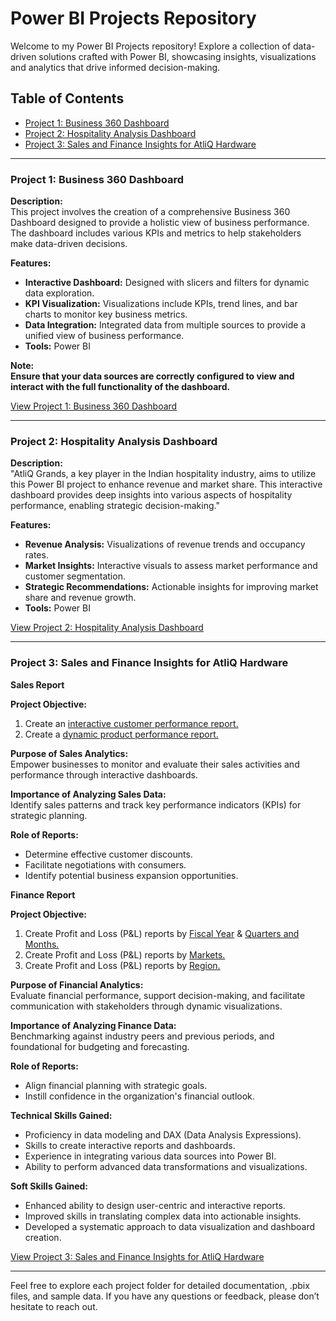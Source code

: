# Power BI Projects Repository
Welcome to my Power BI Projects repository! Explore a collection of data-driven solutions crafted with Power BI, showcasing insights, visualizations and analytics that drive informed decision-making.

## Table of Contents
- [Project 1: Business 360 Dashboard](#project-1-business-360-dashboard)
- [Project 2: Hospitality Analysis Dashboard](#project-2-hospitality-analysis-dashboard)
- [Project 3: Sales and Finance Insights for AtliQ Hardware](#project-3-sales-and-finance-insights-for-atliq-hardware)

---

### Project 1: Business 360 Dashboard

**Description:**  
This project involves the creation of a comprehensive Business 360 Dashboard designed to provide a holistic view of business performance. The dashboard includes various KPIs and metrics to help stakeholders make data-driven decisions.

**Features:**
- **Interactive Dashboard:** Designed with slicers and filters for dynamic data exploration.
- **KPI Visualization:** Visualizations include KPIs, trend lines, and bar charts to monitor key business metrics.
- **Data Integration:** Integrated data from multiple sources to provide a unified view of business performance.
- **Tools:** Power BI

**Note:**  
**Ensure that your data sources are correctly configured to view and interact with the full functionality of the dashboard.**

[View Project 1: Business 360 Dashboard](https://github.com/DAThakur/PowerBI_Projects/blob/main/Business_360_Dashboard.pbix)

---

### Project 2: Hospitality Analysis Dashboard

**Description:**  
"AtliQ Grands, a key player in the Indian hospitality industry, aims to utilize this Power BI project to enhance revenue and market share. This interactive dashboard provides deep insights into various aspects of hospitality performance, enabling strategic decision-making."

**Features:**
- **Revenue Analysis:** Visualizations of revenue trends and occupancy rates.
- **Market Insights:** Interactive visuals to assess market performance and customer segmentation.
- **Strategic Recommendations:** Actionable insights for improving market share and revenue growth.
- **Tools:** Power BI

[View Project 2: Hospitality Analysis Dashboard](https://github.com/DAThakur/PowerBI_Projects/blob/main/AtliQ_Hospitality_Analysis.pbix)

---

### Project 3: Sales and Finance Insights for AtliQ Hardware

**Sales Report**

**Project Objective:**
1. Create an [interactive customer performance report.](https://github.com/DAThakur/PowerBI_Projects/blob/main/Atliq_Sales_Customer_Performance.pbix)
2. Create a [dynamic product performance report.](https://github.com/DAThakur/PowerBI_Projects/blob/main/Atliq_Sales_Product_Performance.pbix)

**Purpose of Sales Analytics:**  
Empower businesses to monitor and evaluate their sales activities and performance through interactive dashboards.

**Importance of Analyzing Sales Data:**  
Identify sales patterns and track key performance indicators (KPIs) for strategic planning.

**Role of Reports:**
- Determine effective customer discounts.
- Facilitate negotiations with consumers.
- Identify potential business expansion opportunities.

**Finance Report**

**Project Objective:**
1. Create Profit and Loss (P&L) reports by [Fiscal Year](https://github.com/DAThakur/PowerBI_Projects/blob/main/Atliq_Finance_Annual_Report.pbix) & [Quarters and Months.](https://github.com/DAThakur/PowerBI_Projects/blob/main/Atliq_Finance_Quarterly_Report.pbix)
2. Create Profit and Loss (P&L) reports by [Markets.](https://github.com/DAThakur/PowerBI_Projects/blob/main/Atliq_Finance_Market_Report.pbix)
3. Create Profit and Loss (P&L) reports by [Region.](https://github.com/DAThakur/PowerBI_Projects/blob/main/Atliq_Finance_Regional_Report.pbix)

**Purpose of Financial Analytics:**  
Evaluate financial performance, support decision-making, and facilitate communication with stakeholders through dynamic visualizations.

**Importance of Analyzing Finance Data:**  
Benchmarking against industry peers and previous periods, and foundational for budgeting and forecasting.

**Role of Reports:**
- Align financial planning with strategic goals.
- Instill confidence in the organization's financial outlook.

**Technical Skills Gained:**
- Proficiency in data modeling and DAX (Data Analysis Expressions).
- Skills to create interactive reports and dashboards.
- Experience in integrating various data sources into Power BI.
- Ability to perform advanced data transformations and visualizations.

**Soft Skills Gained:**
- Enhanced ability to design user-centric and interactive reports.
- Improved skills in translating complex data into actionable insights.
- Developed a systematic approach to data visualization and dashboard creation.

[View Project 3: Sales and Finance Insights for AtliQ Hardware](https://github.com/DAThakur/PowerBI_Projects/blob/main/Atliq_Sales_Finance_Insights.pbix)

---

Feel free to explore each project folder for detailed documentation, .pbix files, and sample data. If you have any questions or feedback, please don’t hesitate to reach out.
